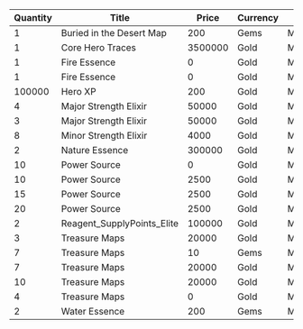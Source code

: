| Quantity | Title | Price | Currency |  Dev Name |
| -------- | ----- | ----- | -------- |  -------- |
| 1 | Buried in the Desert Map | 200 | Gems | Marketplace.L13.Page03.MapsMisc.37 |
| 1 | Core Hero Traces | 3500000 | Gold | Marketplace.L18.Page03.Hero.10 |
| 1 | Fire Essence | 0 | Gold | Marketplace.L01.Page3.VIP5.FreeBonus.69 |
| 1 | Fire Essence | 0 | Gold | Marketplace.L08.Page03.Free.50 |
| 100000 | Hero XP | 200 | Gold | Marketplace.L02.Page03.XP.03 |
| 4 | Major Strength Elixir | 50000 | Gold | Marketplace.L09.Page03.MajorElixir.11 |
| 3 | Major Strength Elixir | 50000 | Gold | Marketplace.L14.Page03.ElixirAll.14 |
| 8 | Minor Strength Elixir | 4000 | Gold | Marketplace.L04.Page03.MinorElixir.12 |
| 2 | Nature Essence | 300000 | Gold | Marketplace.L17.Page03.Shard.27 |
| 10 | Power Source | 0 | Gold | Marketplace.L01.Page03.Free.15 |
| 10 | Power Source | 2500 | Gold | Marketplace.L05.Page03.PowerSource.03 |
| 15 | Power Source | 2500 | Gold | Marketplace.L10.Page03.PowerSource.06 |
| 20 | Power Source | 2500 | Gold | Marketplace.L15.Page03.PowerSource.09 |
| 2 | Reagent_SupplyPoints_Elite | 100000 | Gold | Marketplace.L06.Page03.Token.15 |
| 3 | Treasure Maps | 20000 | Gold | Marketplace.L03.Page03.MapFragments.03 |
| 7 | Treasure Maps | 10 | Gems | Marketplace.L07.Page03.MapFragments.09 |
| 7 | Treasure Maps | 20000 | Gold | Marketplace.L11.Page03.TreasureMap.03 |
| 10 | Treasure Maps | 20000 | Gold | Marketplace.L16.Page03.TreasureMap.06 |
| 4 | Treasure Maps | 0 | Gold | Marketplace.L20.Page03.Free.134 |
| 2 | Water Essence | 200 | Gems | Marketplace.L12.Page03.Reagent.30 |
